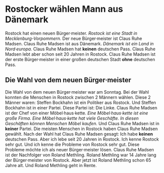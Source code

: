 # Rostocker wählen Mann aus Dänemark

Rostock hat einen neuen Bürger·meister. 
*Rostock ist eine Stadt in Mecklenburg-Vorpommern.* Der neue Bürger·meister ist Claus Ruhe Madsen. Claus Ruhe Madsen ist aus Dänemark. 
*Dänemark ist ein Land in Nord·europa.* Claus Ruhe Madsen hat **keinen** deutschen Pass. Claus Ruhe Madsen lebt aber schon seit 20 Jahren in Rostock. Claus Ruhe Madsen ist der erste Bürger·meister in einer großen deutschen Stadt **ohne** deutschen Pass. 

## Die Wahl von dem neuen Bürger·meister
Die Wahl von dem neuen Bürger·meister war am Sonntag. Bei der Wahl konnten die Menschen in Rostock zwischen 2 Männern wählen. Diese 2 Männer waren: Steffen Bockhahn ist ein Politiker aus Rostock. Und Steffen Bockhahn ist in einer Partei. Diese Partei ist: Die Linke. Claus Ruhe Madsen ist der Chef von einer Möbel·haus·kette. 
*Eine Möbel·haus·kette ist eine große Firma.* 
*Eine Möbel·haus·kette hat viele Geschäfte.* 
*In diesen Geschäften können Menschen Möbel kaufen.* Und Claus Ruhe Madsen ist in **keiner** Partei. Die meisten Menschen in Rostock haben Claus Ruhe Madsen gewählt. 
Nach der Wahl hat Claus Ruhe Madsen gesagt: Ich habe **keinen** deutschen Pass. Aber ich lebe seit 20 Jahren in Rostock. Ich kenne Rostock sehr gut. Und ich kenne die Probleme von Rostock sehr gut. Diese Probleme möchte ich als neuer Bürger·meister lösen. 
Claus Ruhe Madsen ist der Nachfolger von Roland Methling. Roland Methling war 14 Jahre lang der Bürger·meister von Rostock. Aber jetzt ist Roland Methling schon 65 Jahre alt. Und Roland Methling geht in Rente. 
